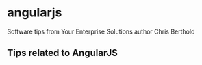 angularjs
==============================

Software tips from Your Enterprise Solutions author Chris Berthold

Tips related to AngularJS
------------------------------------------

